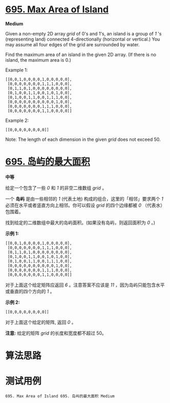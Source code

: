# [695. Max Area of Island][enTitle]

**Medium**

Given a non-empty 2D array  *grid*  of 0's and 1's, an island is a group of  *1* 's (representing land) connected 4-directionally (horizontal or vertical.) You may assume all four edges of the grid are surrounded by water.

Find the maximum area of an island in the given 2D array. (If there is no island, the maximum area is 0.)

Example 1:

```
[[0,0,1,0,0,0,0,1,0,0,0,0,0],
 [0,0,0,0,0,0,0,1,1,1,0,0,0],
 [0,1,1,0,1,0,0,0,0,0,0,0,0],
 [0,1,0,0,1,1,0,0,1,0,1,0,0],
 [0,1,0,0,1,1,0,0,1,1,1,0,0],
 [0,0,0,0,0,0,0,0,0,0,1,0,0],
 [0,0,0,0,0,0,0,1,1,1,0,0,0],
 [0,0,0,0,0,0,0,1,1,0,0,0,0]]

```


Example 2:

```
[[0,0,0,0,0,0,0,0]]
```


Note: The length of each dimension in the given  *grid*  does not exceed 50.


# [695. 岛屿的最大面积][cnTitle]

**中等**

给定一个包含了一些  *0*  和  *1*  的非空二维数组  *grid*  。

一个 **岛屿**  是由一些相邻的  *1*  (代表土地) 构成的组合，这里的「相邻」要求两个  *1*  必须在水平或者竖直方向上相邻。你可以假设  *grid*  的四个边缘都被  *0* （代表水）包围着。

找到给定的二维数组中最大的岛屿面积。(如果没有岛屿，则返回面积为  *0*  。)



**示例 1:** 

```
[[0,0,1,0,0,0,0,1,0,0,0,0,0],
 [0,0,0,0,0,0,0,1,1,1,0,0,0],
 [0,1,1,0,1,0,0,0,0,0,0,0,0],
 [0,1,0,0,1,1,0,0,1,0,1,0,0],
 [0,1,0,0,1,1,0,0,1,1,1,0,0],
 [0,0,0,0,0,0,0,0,0,0,1,0,0],
 [0,0,0,0,0,0,0,1,1,1,0,0,0],
 [0,0,0,0,0,0,0,1,1,0,0,0,0]]

```

对于上面这个给定矩阵应返回  *6* 。注意答案不应该是  *11*  ，因为岛屿只能包含水平或垂直的四个方向的  *1*  。

**示例 2:** 

```
[[0,0,0,0,0,0,0,0]]
```

对于上面这个给定的矩阵, 返回  *0* 。



**注意:** 给定的矩阵 *grid*  的长度和宽度都不超过 50。




# 算法思路

# 测试用例
```
695. Max Area of Island 695. 岛屿的最大面积 Medium
```

[enTitle]: https://leetcode.com/problems/max-area-of-island/
[cnTitle]: https://leetcode-cn.com/problems/max-area-of-island/
